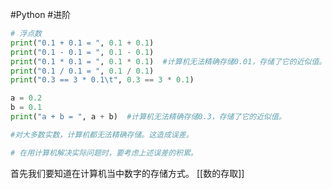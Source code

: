 #Python #进阶

```python
# 浮点数
print("0.1 + 0.1 = ", 0.1 + 0.1)
print("0.1 - 0.1 = ", 0.1 - 0.1)
print("0.1 * 0.1 = ", 0.1 * 0.1)  #计算机无法精确存储0.01，存储了它的近似值。
print("0.1 / 0.1 = ", 0.1 / 0.1)
print("0.3 == 3 * 0.1\t", 0.3 == 3 * 0.1)

a = 0.2
b = 0.1
print("a + b = ", a + b)  #计算机无法精确存储0.3，存储了它的近似值。

#对大多数实数，计算机都无法精确存储。这造成误差。

# 在用计算机解决实际问题时，要考虑上述误差的积累。
```


首先我们要知道在计算机当中数字的存储方式。
[[数的存取]]

